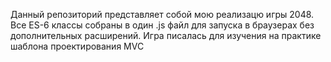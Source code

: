 Данный репозиторий представляет собой мою реализацю игры 2048.
Все ES-6 классы собраны в один .js файл для запуска в браузерах без дополнительных расширений.
Игра писалась для изучения на практике шаблона проектирования MVC
